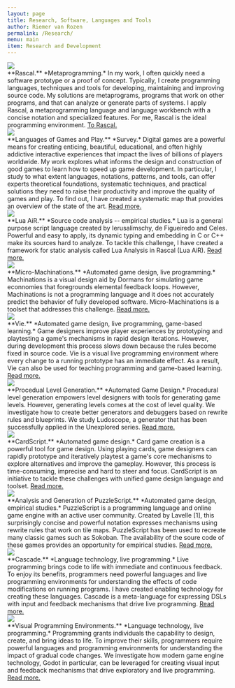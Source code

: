 ```yaml
---
layout: page
title: Research, Software, Languages and Tools
author: Riemer van Rozen
permalink: /Research/
menu: main
item: Research and Development
---
```

<div class="research-container" markdown="1">
  <div class="research-image-container">
    <a href="https://rascal-mpl.org"><img src="/assets/Rascal.png" class="research-image"></a>
  </div>
<div class="research-text" markdown="1">
**Rascal.** *Metaprogramming.* In my work, I often quickly need a software prototype or a proof of concept.
Typically, I create programming languages, techniques and tools
for developing, maintaining and improving source code.
My solutions are metaprograms,
programs that work on other programs,
and that can analyze or generate parts of systems.
I apply Rascal, a metaprogramming language and language workbench
with a concise notation and specialized features.
For me, Rascal is the ideal programming environment.
<a href="https://rascal-mpl.org">To Rascal.</a>
</div>
</div>

<div class="research-container" markdown="1">
  <div class="research-image-container">
    <a href="/LoGaP/"><img src="/assets/LoGaP.png" class="research-image"></a>
  </div>
<div class="research-text" markdown="1">
**Languages of Games and Play.** *Survey.*
Digital games are a powerful means for creating enticing, beautiful, educational, and often highly addictive interactive experiences that impact the lives of billions of players worldwide.
My work explores what informs the design and construction of good games to learn how to speed up game development. In particular, I study to what extent languages, notations, patterns, and tools, can offer experts theoretical foundations, systematic techniques, and practical solutions they need to raise their productivity and improve the quality of games and play.
To find out, I have created a systematic map that provides an overview of the state of the art. <a href="/LoGaP/">Read more.</a>
</div>
</div>

<div class="research-container" markdown="1">
  <div class="research-image-container">
    <a href="/Lua-AiR/"><img src="/assets/Lua.svg" class="research-image"></a>
  </div>
<div class="research-text" markdown="1">
**Lua AiR.** *Source code analysis -- empirical studies.*
Lua is a general purpose script language
created by Ierusalimschy, de Figueiredo and Celes.
Powerful and easy to apply,
its dynamic typing and embedding
in C or C++ make its sources hard to analyze.
To tackle this challenge,
I have created a framework for static analysis called Lua Analysis in Rascal (Lua AiR). <a href="/Lua/">Read more.</a>
</div>
</div>

<div class="research-container" markdown="1">
  <div class="research-image-container">
    <a href="/Micro-Machinations/"><img src="/assets/Machinations.png" class="research-image"></a>
  </div>
<div class="research-text" markdown="1">
**Micro-Machinations.** *Automated game design, live programming.*
Machinations is a visual design aid by Dormans
for simulating game econnomies
that foregrounds elemental feedback loops.
However, Machinations is not a programming language
and it does not accurately predict the behavior
of fully developed software.
Micro-Machinations is a toolset that addresses this challenge.
<a href="/Micro-Machinations/">Read more.</a>
</div>
</div>

<div class="research-container" markdown="1">
  <div class="research-image-container">
    <a href="/Vie"><img src="/assets/Vie.jpg" class="research-image"></a>
  </div>
<div class="research-text" markdown="1">
**Vie.** *Automated game design, live programming, game-based learning.*
Game designers improve player experiences
by prototyping and playtesting a game's mechanisms in rapid design iterations.
However, during development this process slows down
because the rules become fixed in source code.
Vie is a visual live programming environment
where every change to a running prototype
has an immediate effect.
As a result, Vie can also be used for 
teaching programming and game-based learning.
<a href="/Vie/">Read more.</a>
</div>
</div>

<div class="research-container" markdown="1">
  <div class="research-image-container">
    <a href="/LevelGeneration/"><img src="/assets/LudoScope.png" class="research-image"></a>
  </div>
<div class="research-text" markdown="1">
**Procedual Level Generation.** *Automated Game Design.*
Procedural level generation empowers level designers
with tools for generating game levels.
However, generating levels comes at the cost of level quality.
We investigate how to create better generators
and debuggers based on rewrite rules and blueprints.
We study Ludoscope, a generator that has been successfully
applied in the Unexplored series.
<a href="/LevelGeneration/">Read more.</a>
</div>
</div>

<div class="research-container" markdown="1">
  <div class="research-image-container">
    <a href="/CardScript/"><img src="/assets/CardScript.png" class="research-image"></a>
  </div>
<div class="research-text" markdown="1">
**CardScript.** *Automated game design.*
Card game creation is a powerful tool for game design.
Using playing cards, game designers can rapidly prototype and iteratively playtest a game's core mechanisms
to explore alternatives and improve the gameplay.
However, this process is time-consuming, imprecise and hard to steer and focus.
CardScript is an initiative to tackle these challenges
with unified game design language and toolset.
<a href="/CardScript/">Read more.</a>
</div>
</div>

<div class="research-container" markdown="1">
  <div class="research-image-container">
    <a href="/PuzzleScript/"><img src="/assets/PuzzleScript.png" class="research-image"></a>
  </div>
<div class="research-text" markdown="1">
**Analysis and Generation of PuzzleScript.** *Automated game design, empirical studies.*
PuzzleScript is a programming language and online game engine 
with an active user community.
Created by Lavelle [1], this surprisingly concise and powerful notation
expresses mechanisms using rewrite rules that work on tile maps.
PuzzleScript has been used to recreate
many classic games such as Sokoban.
The availability of the soure code
of these games provides an
opportunity for empirical studies. 
<a href="/PuzzleScript">Read more.</a>
</div>
</div>

<div class="research-container" markdown="1">
  <div class="research-image-container">
    <a href="/Cascade/"><img src="/assets/Cascade.jpg" class="research-image"></a>
  </div>
<div class="research-text" markdown="1">
**Cascade.** *Language technology, live programming.*
Live programming brings code to life with immediate and continuous feedback. To enjoy its benefits, programmers need powerful languages and live programming environments for understanding the effects of code modifications on running programs. I have created enabling technology for creating these languages.
Cascade is a meta-language for expressing DSLs with input and feedback mechanisms that drive live programming. <a href="/Cascade/">Read more.</a>
</div>
</div>

<div class="research-container" markdown="1">
  <div class="research-image-container">
    <a href="/ProgrammingEnvironments/"><img src="/assets/Godot.svg" class="research-image"></a>
  </div>
<div class="research-text" markdown="1">
**Visual Programming Environments.** *Language technology, live programming.*
Programming grants individuals the capability to design, create, and bring ideas to life. To improve their skills, programmers require powerful languages and programming environments for understanding the impact of gradual code changes. We investigate how modern game engine technology, Godot in particular, can be leveraged for creating visual input and feedback mechanisms that drive exploratory and live programming.
<a href="/ProgrammingEnvironments/">Read more.</a>
</div>
</div>